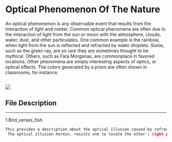 # Optical Phenomenon Of The Nature
 An optical phenomenon is any observable event that results from the interaction of light and matter.
 Common optical phenomena are often due to the interaction of light from the sun or moon with the atmosphere, clouds, water,     dust, and other particulates. One common example is the rainbow, when light from the sun is reflected and refracted by water   droplets. Some, such as the green ray, are so rare they are sometimes thought to be mythical. Others, such as Fata Morganas, are commonplace in favored locations. Other phenomena are simply interesting aspects of optics, or optical effects. The colors generated by a prism are often shown in classrooms, for instance.
 

![ ](file:///home/divya/Downloads/Awesome_Optical_Phenomenon.jpg)
---

## File Description
---
1.Bird_verses_fish
```c
This provides a description about the optical illusion caused by refraction at the interface of air and water.
 The optical illusion herein, resists one to locate the other's right position with respect to itself.
 ```
